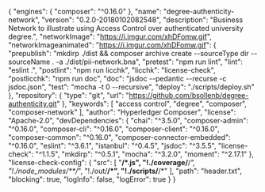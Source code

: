 {
  "engines": {
    "composer": "^0.16.0"
  },
  "name": "degree-authenticity-network",
  "version": "0.2.0-20180102082548",
  "description": "Business Network to illustrate using Access Control over authenticated university degree.",
  "networkImage": "https://i.imgur.com/xhDFomw.gif",
  "networkImageanimated": "https://i.imgur.com/xhDFomw.gif": {
    "prepublish": "mkdirp ./dist && composer archive create  --sourceType dir --sourceName . -a ./dist/pii-network.bna",
    "pretest": "npm run lint",
    "lint": "eslint .",
    "postlint": "npm run licchk",
    "licchk": "license-check",
    "postlicchk": "npm run doc",
    "doc": "jsdoc --pedantic --recurse -c jsdoc.json",
    "test": "mocha -t 0 --recursive",
    "deploy": "./scripts/deploy.sh"
  },
  "repository": {
    "type": "git",
    "url": "https://github.com/bsollenb/degree-authenticity.git"
  },
  "keywords": [
    "access control",
    "degree",
    "composer",
    "composer-network"
  ],
  "author": "Hyperledger Composer",
  "license": "Apache-2.0",
  "devDependencies": {
    "chai": "^3.5.0",
    "composer-admin": "^0.16.0",
    "composer-cli": "^0.16.0",
    "composer-client": "^0.16.0",
    "composer-common": "^0.16.0",
    "composer-connector-embedded": "^0.16.0",
    "eslint": "^3.6.1",
    "istanbul": "^0.4.5",
    "jsdoc": "^3.5.5",
    "license-check": "^1.1.5",
    "mkdirp": "^0.5.1",
    "mocha": "^3.2.0",
    "moment": "^2.17.1"
  },
  "license-check-config": {
    "src": [
      "**/*.js",
      "!./coverage/**/*",
      "!./node_modules/**/*",
      "!./out/**/*",
      "!./scripts/**/*"
    ],
    "path": "header.txt",
    "blocking": true,
    "logInfo": false,
    "logError": true
  }
}
